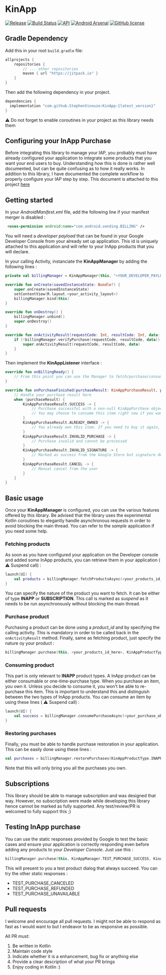 # KinApp
[![Release](https://jitpack.io/v/StephenVinouze/KinApp.svg)](https://jitpack.io/#StephenVinouze/KinApp)
[![Build Status](https://travis-ci.org/StephenVinouze/KinApp.svg?branch=master)](https://travis-ci.org/StephenVinouze/KinApp)
[![API](https://img.shields.io/badge/API-9%2B-brightgreen.svg?style=flat)](https://android-arsenal.com/api?level=9)
[![Android Arsenal](https://img.shields.io/badge/Android%20Arsenal-KinApp-brightgreen.svg?style=flat)](https://android-arsenal.com/details/1/5744)
[![GitHub
license](http://img.shields.io/badge/license-APACHE2-blue.svg)](https://github.com/StephenVinouze/AdvancedRecyclerView/blob/master/LICENSE)

## Gradle Dependency

Add this in your root `build.gradle` file:

```gradle
allprojects {
	repositories {
		// ... other repositories
		maven { url "https://jitpack.io" }
	}
}
```
Then add the following dependency in your project.

```gradle
dependencies {
  implementation "com.github.StephenVinouze:KinApp:{latest_version}"
}
```

:warning: Do not forget to enable coroutines in your project as this library needs them

## Configuring your InApp Purchase

Before integrating this library to manage your IAP, you probably must have already configured your application to integrate some products that you want your end users to buy. Understanding how this is done is rather well documented, but can be quite confusing as to how it really works. In addition to this library, I have documented the complete workflow to properly configure your IAP step by step. This document is attached to this project [here](INAPP_SETUP.md)

## Getting started

In your *AndroidManifest.xml* file, add the following line if your manifest merger is disabled :

```xml
 <uses-permission android:name="com.android.vending.BILLING" />
 ```

You will need a *developer payload* that can be found in your Google Developer Console from your already set up application. This id is uniquely attached to this application and will refer to your InApp products that you will declare.

In your calling Activity, instanciate the **KinAppManager** by adding the following lines :

```kotlin
private val billingManager = KinAppManager(this, "<YOUR_DEVELOPER_PAYLOAD_HERE>")

override fun onCreate(savedInstanceState: Bundle?) {
    super.onCreate(savedInstanceState)
    setContentView(R.layout.<your_activity_layout>)
    billingManager.bind(this)
}

override fun onDestroy() {
    billingManager.unbind()
    super.onDestroy()
}

override fun onActivityResult(requestCode: Int, resultCode: Int, data: Intent?) {
    if (!billingManager.verifyPurchase(requestCode, resultCode, data)) {
        super.onActivityResult(requestCode, resultCode, data)
    }
}
```

Then implement the **KinAppListener** interface :

```kotlin
override fun onBillingReady() {
    // From this point you can use the Manager to fetch/purchase/consume/restore items
}

override fun onPurchaseFinished(purchaseResult: KinAppPurchaseResult, purchase: KinAppPurchase?) {
    // Handle your purchase result here
    when (purchaseResult) {
        KinAppPurchaseResult.SUCCESS -> {
            // Purchase successful with a non-null KinAppPurchase object.
            // You may choose to consume this item right now if you want to be able to re-buy it
        }
        KinAppPurchaseResult.ALREADY_OWNED -> {
            // You already own this item. If you need to buy it again, consider consuming it first (you may need to restore your purchases before that)
        }
        KinAppPurchaseResult.INVALID_PURCHASE -> {
            // Purchase invalid and cannot be processed
        }
        KinAppPurchaseResult.INVALID_SIGNATURE -> {
            // Marked as success from the Google Store but signature detected as invalid and should not be processed
        }
        KinAppPurchaseResult.CANCEL -> {
            // Manual cancel from the user
        }
    }
}
```

## Basic usage

Once your **KinAppManager** is configured, you can use the various features offered by this library. Be advised that the library uses the experimental Kotlin coroutines to elegantly handle asynchronous requests in order to avoid blocking the main thread. You can refer to the *sample* application if you need some help.

### Fetching products

As soon as you have configured your application on the Developer console and added some InApp products, you can retrieve them in your application ( :warning: Suspend call) :

```kotlin
launch(UI) {
	val products = billingManager.fetchProductsAsync(<your_products_id_here>, KinAppProductType.INAPP).await()
}
```

You can specify the nature of the product you want to fetch. It can be either of type **INAPP** or **SUBSCRIPTION**. This call is marked as *suspend* as it needs to be run asynchronously without blocking the main thread.

### Purchase product

Purchasing a product can be done using a *product_id* and by specifying the calling activity. This is mandatory in order to be called back in the `onActivityResult` method. Finally, same as fetching product, just specify the nature oy your product :

```kotlin
billingManager.purchase(this, <your_products_id_here>, KinAppProductType.INAPP)
```

### Consuming product

This part is only relevant to **INAPP** product types. A InApp product can be either consumable or one-time-purchase type. When you purchase an item, you own it. Unless you decide to consume it, you won't be able to re-purchase this item. This is important to understand this and distinguish between the two types of InApp products. You can consume an item by using these lines ( :warning: Suspend call) :

```kotlin
launch(UI) {
	val success = billingManager.consumePurchaseAsync(<your_purchase_object>).await()
}
```

### Restoring purchases

Finally, you must be able to handle purchase restoration in your application. This can be easily done using these lines :

```kotlin
val purchases = billingManager.restorePurchases(KinAppProductType.INAPP)
```

Note that this will only bring you all the purchases you own.

## Subscriptions

This library should be able to manage subscription and was designed that way. However, no subscription were made while developing this library hence cannot be marked as fully supported. Any test/review/PR is welcomed to fully support this ;)

## Testing InApp purchase

You can use the static responses provided by Google to test the basic cases and ensure your application is correctly responding even before adding any products to your *Developer Console*. Just use this :

```kotlin
billingManager.purchase(this, KinAppManager.TEST_PURCHASE_SUCCESS, KinAppProductType.INAPP)
```

This will present to you a test product dialog that always succeed. You can try the other static responses :

* TEST_PURCHASE_CANCELED
* TEST_PURCHASE_REFUNDED
* TEST_PURCHASE_UNAVAILABLE

## Pull requests

I welcome and encourage all pull requests. I might not be able to respond as fast as I would want to but I endeavor to be as responsive as possible.

All PR must:

1. Be written in Kotlin
2. Maintain code style
3. Indicate whether it is a enhancement, bug fix or anything else
4. Provide a clear description of what your PR brings
5. Enjoy coding in Kotlin :)
